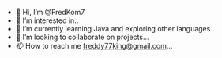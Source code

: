 - 👋 Hi, I’m @FredKom7
- 👀 I’m interested in..
- 🌱 I’m currently learning Java and exploring other languages..
- 💞️ I’m looking to collaborate on projects...
- 📫 How to reach me freddy77king@gmail.com...

<!---
FredKom7/FredKom7 is a ✨ special ✨ repository because its `README.md` (this file) appears on your GitHub profile.
You can click the Preview link to take a look at your changes.
--->
